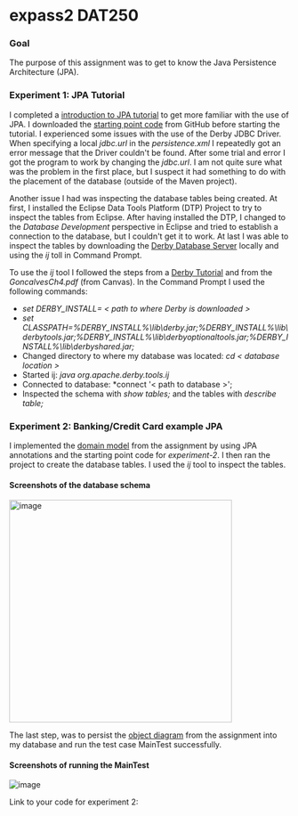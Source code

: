 # expass2 DAT250
### Goal
The purpose of this assignment was to get to know the Java Persistence Architecture (JPA).

### Experiment 1: JPA Tutorial
I completed a [introduction to JPA tutorial](https://www.vogella.com/tutorials/JavaPersistenceAPI/article.html#installation) to get more familiar with the use of JPA. I downloaded the [starting point code](https://github.com/timKraeuter/dat250-jpa-example) from GitHub before starting the tutorial. I experienced some issues with the use of the Derby JDBC Driver. When specifying a local *jdbc.url* in the *persistence.xml* I repeatedly got an error message that the Driver couldn't be found. After some trial and error I got the program to work by changing the *jdbc.url*. I am not quite sure what was the problem in the first place, but I suspect it had something to do with the placement of the database (outside of the Maven project). 

Another issue I had was inspecting the database tables being created. At first, I installed the Eclipse Data Tools Platform (DTP) Project to try to inspect the tables from Eclipse. After having installed the DTP, I changed to the *Database Development* perspective in Eclipse and tried to establish a connection to the database, but I couldn't get it to work. At last I was able to inspect the tables by downloading the [Derby Database Server](https://db.apache.org/derby/papers/DerbyTut/index.html) locally and using the *ij* toll in Command Prompt. 

To use the *ij* tool I followed the steps from a [Derby Tutorial](https://db.apache.org/derby/papers/DerbyTut/ij_intro.html) and from the *GoncalvesCh4.pdf* (from Canvas). In the Command Prompt I used the following commands:
- *set DERBY_INSTALL= < path to where Derby is downloaded >*
- *set CLASSPATH=%DERBY_INSTALL%\lib\derby.jar;%DERBY_INSTALL%\lib\derbytools.jar;%DERBY_INSTALL%\lib\derbyoptionaltools.jar;%DERBY_INSTALL%\lib\derbyshared.jar;*
- Changed directory to where my database was located: *cd < database location >*
- Started ij: *java org.apache.derby.tools.ij*
- Connected to database: *connect '< path to database >';
- Inspected the schema with *show tables;* and the tables with *describe table;*

### Experiment 2: Banking/Credit Card example JPA
I implemented the [domain model](https://raw.githubusercontent.com/selabhvl/dat250public/master/expassignments/pictures/creditCard.svg) from the assignment by using JPA annotations and the starting point code for *experiment-2*. I then ran the project to create the database tables. I used the *ij* tool to inspect the tables.

#### Screenshots of the database schema 
<img width="400" alt="image" src="https://user-images.githubusercontent.com/53999377/188209843-ef475bd1-4e4f-4457-898d-eefa7913c6e1.png">

The last step, was to persist the [object diagram](https://raw.githubusercontent.com/selabhvl/dat250public/master/expassignments/pictures/object-diagram.svg) from the assignment into my database and run the test case MainTest successfully.

#### Screenshots of running the MainTest 
![image](https://user-images.githubusercontent.com/53999377/188210371-1f0281a5-69e5-477d-83b0-e0e4d9a60824.png)

Link to your code for experiment 2:
